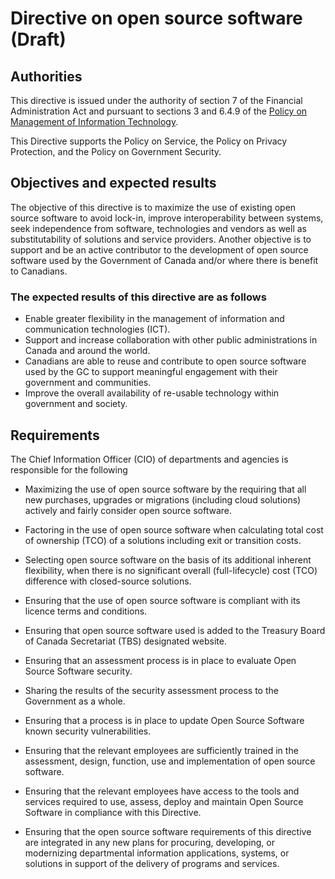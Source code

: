 # Directive on open source software (Draft)

## Authorities

This directive is issued under the authority of section 7 of the Financial Administration Act and pursuant to sections 3 and 6.4.9 of the [Policy on Management of Information Technology](https://www.tbs-sct.gc.ca/pol/doc-eng.aspx?id=12755).

This Directive supports the Policy on Service, the Policy on Privacy Protection, and the Policy on Government Security.

## Objectives and expected results

The objective of this directive is to maximize the use of existing open source software to avoid lock-in, improve interoperability between systems, seek independence from software, technologies and vendors as well as substitutability of solutions and service providers. Another objective is to support and be an active contributor to the development of open source software used by the Government of Canada and/or where there is benefit to Canadians.

### The expected results of this directive are as follows

* Enable greater flexibility in the management of information and communication technologies (ICT).
* Support and increase collaboration with other public administrations in Canada and around the world.
* Canadians are able to reuse and contribute to open source software used by the GC to support meaningful engagement with their government and communities.
* Improve the overall availability of re-usable technology within government and society.

## Requirements

The Chief Information Officer (CIO) of departments and agencies is responsible for the following

* Maximizing the use of open source software by the requiring that all new purchases, upgrades or migrations (including cloud solutions) actively and fairly consider open source software.
* Factoring in the use of open source software when calculating total cost of ownership (TCO) of a solutions including exit or transition costs.
* Selecting open source software on the basis of its additional inherent flexibility, when there is no significant overall (full-lifecycle) cost (TCO) difference with closed-source solutions.
* Ensuring that the use of open source software is compliant with its licence terms and conditions.
* Ensuring that open source software used is added to the Treasury Board of Canada Secretariat (TBS) designated website.

* Ensuring that an assessment process is in place to evaluate Open Source Software security.
* Sharing the results of the security assessment process to the Government as a whole.
* Ensuring that a process is in place to update Open Source Software known security vulnerabilities.
* Ensuring that the relevant employees are sufficiently trained in the assessment, design, function, use and implementation of open source software.
* Ensuring that the relevant employees have access to the tools and services required to use, assess, deploy and maintain Open Source Software in compliance with this Directive.

* Ensuring that the open source software requirements of this directive are integrated in any new plans for procuring, developing, or modernizing departmental information applications, systems, or solutions in support of the delivery of programs and services.
